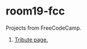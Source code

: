 # room19-fcc
Projects from FreeCodeCamp.

1. <a href="https://yi5jwhb2yh9zocrxqmbc.github.io/room19-fcc/kipp/">Tribute page.</a>
